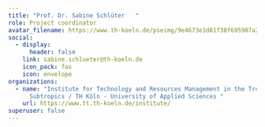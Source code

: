 ```yaml
---
title: "Prof. Dr. Sabine Schlüter   "
role: Project coordinator
avatar_filename: https://www.th-koeln.de/pseimg/9e4673e1d81f38f695907a26056a788c7d8159e3.png
social:
  - display:
      header: false
    link: sabine.schlueter@th-koeln.de
    icon_pack: fas
    icon: envelope
organizations:
  - name: "Institute for Technology and Resources Management in the Tropics and
      Subtropics / TH Köln - University of Applied Sciences "
    url: https://www.tt.th-koeln.de/institute/
superuser: false
---
```

